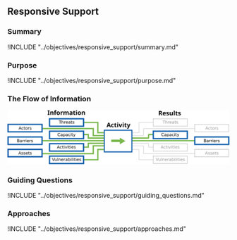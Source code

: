 ## Responsive Support

### Summary
!INCLUDE "../objectives/responsive_support/summary.md"

### Purpose
!INCLUDE "../objectives/responsive_support/purpose.md"

### The Flow of Information
![Responsive Support Information Flow](content/images/info_flows/responsive_support.svg)

### Guiding Questions
!INCLUDE "../objectives/responsive_support/guiding_questions.md"

### Approaches
!INCLUDE "../objectives/responsive_support/approaches.md"

